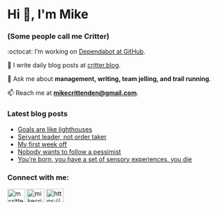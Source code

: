 # Hi 👋, I'm Mike
### (Some people call me Critter)

:octocat: I’m working on [Dependabot at GitHub](https://github.com/features/security).

📝 I write daily blog posts at [critter.blog](https://critter.blog).

💬 Ask me about **management, writing, team jelling, and trail running**.

📫 Reach me at **mikecrittenden@gmail.com**.

### Latest blog posts
<!-- BLOG-POST-LIST:START -->
- [Goals are like lighthouses](https://critter.blog/2023/08/02/goals-are-like-lighthouses/)
- [Servant leader, not order taker](https://critter.blog/2023/08/01/servant-leader-not-order-taker/)
- [My first week off](https://critter.blog/2023/07/31/my-first-week-off/)
- [Nobody wants to follow a pessimist](https://critter.blog/2023/07/21/nobody-wants-to-follow-a-pessimist/)
- [You’re born, you have a set of sensory experiences, you die](https://critter.blog/2023/07/19/youre-born-you-have-a-set-of-sensory-experiences-you-die/)
<!-- BLOG-POST-LIST:END -->

<h3 align="left">Connect with me:</h3>
<p align="left">
<a href="https://twitter.com/mcrittenden" target="blank"><img align="center" src="https://raw.githubusercontent.com/rahuldkjain/github-profile-readme-generator/master/src/images/icons/Social/twitter.svg" alt="mcrittenden" height="30" width="40" /></a>
<a href="https://linkedin.com/in/mikecrittenden" target="blank"><img align="center" src="https://raw.githubusercontent.com/rahuldkjain/github-profile-readme-generator/master/src/images/icons/Social/linked-in-alt.svg" alt="mikecrittenden" height="30" width="40" /></a>
<a href="https://critter.blog/feed/" target="blank"><img align="center" src="https://raw.githubusercontent.com/rahuldkjain/github-profile-readme-generator/master/src/images/icons/Social/rss.svg" alt="https://critter.blog/feed/" height="30" width="40" /></a>
</p>
